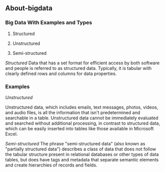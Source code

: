 ## About-bigdata
### Big Data With Examples and Types
1. Structured

2. Unstructured

3. Semi-structured

_Structured_
Data that has a set format for efficient access by both software and people is referred to as structured data. Typically, it is tabular with clearly defined rows and columns for data properties.

### Examples

_Unstructured_

Unstructured data, which includes emails, text messages, photos, videos, and audio files, is all the information that isn't predetermined and searchable in a table. Unstructured data cannot be immediately evaluated and searched without additional processing, in contrast to structured data, which can be easily inserted into tables like those available in Microsoft Excel.

_Semi-structured_
The phrase "semi-structured data" (also known as "partially structured data") describes a class of data that does not follow the tabular structure present in relational databases or other types of data tables, but does have tags and metadata that separate semantic elements and create hierarchies of records and fields. 







